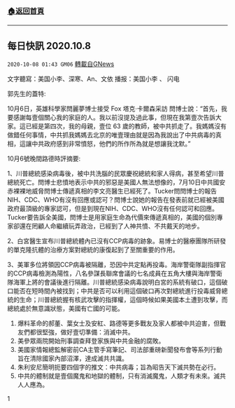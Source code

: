 ###  [:house:返回首頁](https://github.com/ourhimalayas/txt)
---

## 每日快訊    2020.10.8
`2020-10-08 01:43 GM06` [轉載自GNews](https://gnews.org/zh-hant/410049/)

文字聽寫：美国小李、深寒、An、文依    播报：美国小李 、 闪电



郭先生的蓋特:

10月6日，英雄科學家閆麗夢博士接受 Fox 塔克·卡爾森采訪 閆博士說：“首先，我要感謝每壹個關心我的家庭的人。我以前沒提及過此事，但現在我第壹次告訴大家。這已經是第四次，我的母親，壹位 63 歲的教師，被中共抓走了。我媽媽沒有做錯任何事情，中共抓我媽媽去北京的唯壹理由就是因為我說出了中共病毒的真相，這讓中共政府感到非常憤怒，他們的所作所為就是想讓我沈默。”

10月6號晚間路德時評摘要:

1、川普總統感染病毒後，被中共洗腦的民眾慶祝總統和家人得病，甚至希望川普總統死亡。閆博士悲憤地表示中共的邪惡是美國人無法想像的，7月10日中共國安赤裸裸地威脅閆博士傳遞真相的李文亮醫生已經死了。Tucker問閆博士的報告NIH、CDC、WHO有沒有回應或認可？閆博士說她的報告在發表前就已經被美國政府最頂級的專家認可，但是到現在NIH、CDC、WHO沒有任何認可和回應。Tucker要告訴全美國，閆博士是用家庭生命為代價來傳遞真相的，美國的個別專家卻還在罔顧人命繼續玩弄政治，已經到了人神共憤、不共戴天的地步。

2、白宮醫生宣布川普總統體內已沒有CCP病毒的跡象。易博士的醫療團隊所研發的單克隆抗體的治療方案對總統的康復起到了至關重要的作用。

3、美軍多位將領因CCP病毒被隔離，恐因中共定點再投毒。海岸警衛隊副指揮官的CCP病毒檢測為陽性，八名參謀長聯席會議的七名成員在五角大樓與海岸警衛隊海軍上將的會議後進行隔離。川普總統感染病毒說明白宮的系統有破口，這個破口能否在短時間內被找到；中共是否可以利用這個破口再次對總統進行投毒威脅總統的生命；川普總統握有核武攻擊的指揮權，這個時候如果美國本土遭到攻擊，而總統處於無意識狀態，美國有亡國的可能。



1. 爆料革命的郝董、葉女士及安紅、路德等更多戰友及家人都被中共迫害，但戰友們都很堅強，做好壹切準備：消滅中共。
2. 美參眾兩院開始刑事調查拜登家族與中共金融的腐敗。
3. 美國家情報總監解密前CA主管手寫筆記、司法部重磅新聞發布會等系列行動旨在清除國家內部沼澤，達成滅共共識。
4. 朱利安尼簡明扼要四個字的推文：中共病毒；旨為昭告天下滅共勢在必行。
5. 中共的體制就是壹個魔鬼和地獄的體制，只有消滅魔鬼，人類才有未來。滅共人人應為。


1
